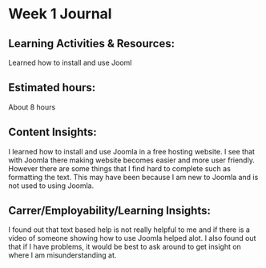 # Week 1 Journal

## Learning Activities & Resources:
Learned how to install and use Jooml


## Estimated hours:
About 8 hours

## Content Insights:
I learned how to install and use Joomla in a free hosting website. I see that with Joomla there making website becomes easier and more user friendly. However there are some things that I find hard to complete such as formatting the text. This may have been because I am new to Joomla and is not used to using Joomla. 

## Carrer/Employability/Learning Insights:
I found out that text based help is not really helpful to me and if there is a video of someone showing how to use Joomla helped alot. I also found out that if I have problems, it would be best to ask around to get insight on where I am misunderstanding at.
